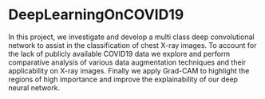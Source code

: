# DeepLearningOnCOVID19

In this project, we investigate and develop a multi class deep convolutional
network to assist in the classification of chest X-ray images. To account for the lack
of publicly available COVID19 data we explore and perform comparative analysis
of various data augmentation techniques and their applicability on X-ray images.
Finally we apply Grad-CAM to highlight the regions of high importance and
improve the explainability of our deep neural network.
